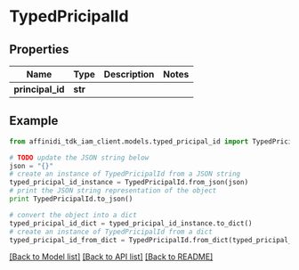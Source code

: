 # TypedPricipalId

## Properties

| Name             | Type    | Description | Notes |
| ---------------- | ------- | ----------- | ----- |
| **principal_id** | **str** |             |

## Example

```python
from affinidi_tdk_iam_client.models.typed_pricipal_id import TypedPricipalId

# TODO update the JSON string below
json = "{}"
# create an instance of TypedPricipalId from a JSON string
typed_pricipal_id_instance = TypedPricipalId.from_json(json)
# print the JSON string representation of the object
print TypedPricipalId.to_json()

# convert the object into a dict
typed_pricipal_id_dict = typed_pricipal_id_instance.to_dict()
# create an instance of TypedPricipalId from a dict
typed_pricipal_id_from_dict = TypedPricipalId.from_dict(typed_pricipal_id_dict)
```

[[Back to Model list]](../README.md#documentation-for-models) [[Back to API list]](../README.md#documentation-for-api-endpoints) [[Back to README]](../README.md)
